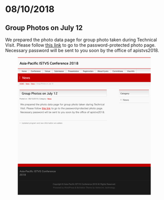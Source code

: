 # 08/10/2018

## Group Photos on July 12

We prepared the photo data page for group photo taken during Technical Visit. Please follow [this link](group-photos.md) to go to the password-protected photo page. Necessary password will be sent to you soon by the office of apistvs2018.

<figure><img src="../../.gitbook/assets/archive_Home_aug10.png" alt=""><figcaption></figcaption></figure>


